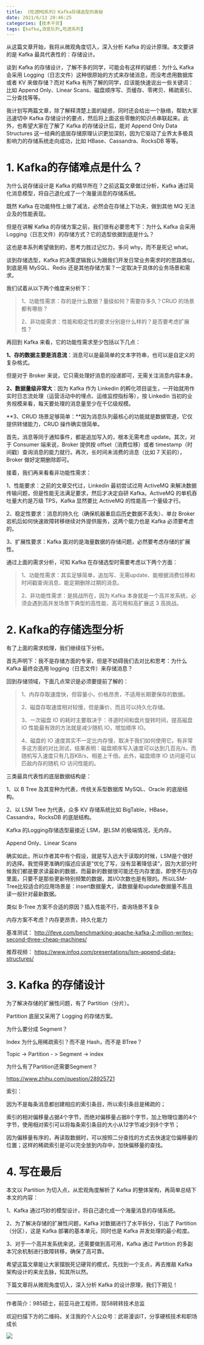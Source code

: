 ```yaml
---
title: 《吃透MQ系列》Kafka存储选型的奥秘
date: 2021/6/13 20:46:25
categories: [技术干货]
tags: [kafka,消息队列,吃透系列]
---
```


从这篇文章开始，我将从微观角度切入，深入分析 Kafka 的设计原理。本文要讲的是 Kafka 最具代表性的：存储设计。

谈到 Kafka 的存储设计，了解不多的同学，可能会有这样的疑惑：为什么 Kafka 会采用 Logging（日志文件）这种很原始的方式来存储消息，而没考虑用数据库或者 KV 来做存储？而对 Kafka 有所了解的同学，应该能快速说出一些关键词：比如 Append Only、Linear Scans、磁盘顺序写、页缓存、零拷贝、稀疏索引、二分查找等等。

<!-- more -->

我计划写两篇文章，除了解释清楚上面的疑惑，同时还会给出一个脉络，帮助大家迅速切中 Kafka 存储设计的要点，然后将上面这些零散的知识点串联起来。此外，也希望大家在了解了 Kafka 的存储设计后，能对 Append Only Data Structures 这一经典的底层存储原理认识更加深刻，因为它驱动了业界太多极具影响力的存储系统走向成功，比如 HBase、Cassandra、RocksDB 等等。

# 1. Kafka的存储难点是什么？

为什么说存储设计是 Kafka 的精华所在？之前这篇文章做过分析，Kafka 通过简化消息模型，将自己退化成了一个海量消息的存储系统。

既然 Kafka 在功能特性上做了减法，必然会在存储上下功夫，做到其他 MQ 无法企及的性能表现。

但是在讲解 Kafka 的存储方案之前，我们很有必要思考下：为什么 Kafka 会采用 Logging（日志文件）的存储方式？它的选型依据到底是什么？

这也是本系列希望做到的，思考力胜过记忆力，多问 why，而不是死记 what。

谈到存储选型，Kafka 的决策逻辑我认为跟我们开发日常业务需求时的思路类似，到底是用 MySQL、Redis 还是其他存储方案？一定取决于具体的业务场景和需求。

我们试着从以下两个维度来分析下：

> 1、功能性需求：存的是什么数据？量级如何？需要存多久？CRUD 的场景都有哪些？
>
> 2、非功能需求：性能和稳定性的要求分别是什么样的？是否要考虑扩展性？

再回到 Kafka 来看，它的功能性需求至少包括以下几点：

**1、存的数据主要是消息流**：消息可以是最简单的文本字符串，也可以是自定义的复杂格式。

但是对于 Broker 来说，它只需处理好消息的投递即可，无需关注消息内容本身。

**2、数据量级非常大**：因为 Kafka 作为 Linkedin 的孵化项目诞生，一开始就用作实时日志流处理（运营活动中的埋点、运维监控指标等），按 Linkedin 当初的业务规模来看，每天要处理的消息量至少在千亿级规模。

**3、CRUD 场景足够简单：**因为消息队列最核心的功能就是数据管道，它仅提供转储能力，CRUD 操作确实很简单。

首先，消息等同于通知事件，都是追加写入的，根本无需考虑 update。其次，对于 Consumer 端来说，Broker 提供按 offset（消费位移）或者 timestamp（时间戳）查询消息的能力就行。再次，长时间未消费的消息（比如 7 天前的），Broker 做好定期删除即可。

接着，我们再来看看非功能性需求：

1、性能要求：之前的文章交代过，Linkedin 最初尝试过用 ActiveMQ 来解决数据传输问题，但是性能无法满足要求，然后才决定自研 Kafka。ActiveMQ 的单机吞吐量大约是万级 TPS，Kafka 显然要比 ActiveMQ 的性能高一个量级才行。

2、稳定性要求：消息的持久化（确保机器重启后历史数据不丢失）、单台 Broker 宕机后如何快速故障转移继续对外提供服务，这两个能力也是 Kafka 必须要考虑的。

3、扩展性要求：Kafka 面对的是海量数据的存储问题，必然要考虑存储的扩展性。

通过上面的需求分析，可知 Kafka 在存储选型时需要考虑以下两个方面：

> 1、功能性需求：其实足够简单，追加写、无需update、能根据消费位移和时间戳查询消息、能定期删除过期的消息。
>
> 2、非功能性需求：是挑战所在，因为 Kafka 本身就是一个高并发系统，必须会遇到高并发场景下典型的高性能、高可用和高扩展这 3 高挑战。

# 2. Kafka的存储选型分析

有了上面的需求梳理，我们继续往下分析。

首先声明下：我不是存储方面的专家，但是不妨碍我们去对比和思考：为什么 Kafka 最终会选用 logging（日志文件）来存储消息？

回到存储领域，下面几点常识是必须要提前了解的：

> 1、内存存取速度快，但容量小，价格昂贵，不适用长期要保存的数据。
>
> 2、磁盘存取速度相对较慢，但是廉价、而且可以持久化存储。
>
> 3、一次磁盘 IO 的耗时主要取决于：寻道时间和盘片旋转时间，提高磁盘 IO 性能最有效的方法就是减少随机 IO，增加顺序 IO。
>
> 4、磁盘的 IO 速度其实不一定比内存慢，取决于我们如何使用它。有非常多这方面的对比测试，结果表明：磁盘顺序写入速度可以达到几百兆/s，而随机写入速度只有几百KB/s，相差上千倍。此外，磁盘顺序 IO 访问是可以匹敌内存的随机 IO 访问性能的。



三类最具代表性的底层数据结构是：

1、以 B Tree 及其变种为代表，传统关系型数据库 MySQL、Oracle 的底层结构。

2、以 LSM Tree 为代表，众多 KV 存储系统比如 BigTable，HBase，Cassandra，RocksDB 的底层结构。



Kafka 的Logging存储选型最接近 LSM，是LSM 的极端情况，无内存。

Append Only、Linear Scans



确实如此，所以作者其中有个假设，就是写入远大于读取的时候，LSM是个很好的选择。我觉得更准确的描述应该是”优化了写，没有显著降低读“，因为大部分时候我们都是要求读最新的数据，而最新的数据很可能还在内存里面，即使不在内存里面，只要不是那些更新特别频繁的数据，其I/O次数也是有限的。所以LSM-Tree比较适合的应用场景是：insert数据量大，读数据量和update数据量不高且读一般针对最新数据。



类似 B-Tree 方案不合适的原因？插入性能不行，查询场景不复杂

内存方案不考虑？内存更昂贵，持久化能力



基准测试：
http://ifeve.com/benchmarking-apache-kafka-2-million-writes-second-three-cheap-machines/

推荐视频：
https://www.infoq.com/presentations/lsm-append-data-structures/

# 3. Kafka 的存储设计

为了解决存储的扩展性问题，有了 Partition（分片）。

Partition 底层又采用了 Logging 的存储方案。

为什么要分成 Segment？

Index  为什么用稀疏索引？而不是 Hash，而不是 BTree？

Topic -> Partition - > Segment -> index

为什么有了Partition还需要Segment？

https://www.zhihu.com/question/28925721



索引：

因为不是每条消息都创建相应的索引条目，所以索引条目是稀疏的；

索引的相对偏移量占据4个字节，而绝对偏移量占据8个字节，加上物理位置的4个字节，使用相对索引可以将每条索引条目的大小从12字节减少到8个字节；

因为偏移量有序的，再读取数据时，可以按照二分查找的方式去快速定位偏移量的位置；这样的稀疏索引是可以完全放到内存中，加快偏移量的查找。

# 4. 写在最后  

本文以 Partition 为切入点，从宏观角度解析了 Kafka 的整体架构，再简单总结下本文的内容：

1、Kafka 通过巧妙的模型设计，将自己退化成一个海量消息的存储系统。

2、为了解决存储的扩展性问题，Kafka 对数据进行了水平拆分，引出了 Partition（分区），这是 Kafka 部署的基本单元，同时也是 Kafka 并发处理的最小粒度。

3、对于一个高并发系统来说，还需要做到高可用，Kafka 通过 Partition 的多副本冗余机制进行故障转移，确保了高可靠。

希望这篇文章能让大家摆脱死记硬背的模式，先找到一个支点，再去推敲 Kafka 架构设计的来龙去脉，知其所以然。

下篇文章将从微观角度切入，深入分析 Kafka 的设计原理，我们下期见！



---

作者简介：985硕士，前亚马逊工程师，现58转转技术总监

欢迎扫描下方的二维码，关注我的个人公众号：武哥漫谈IT，分享硬核技术和职场成长

![](https://img-blog.csdnimg.cn/20201107215432925.jpg)